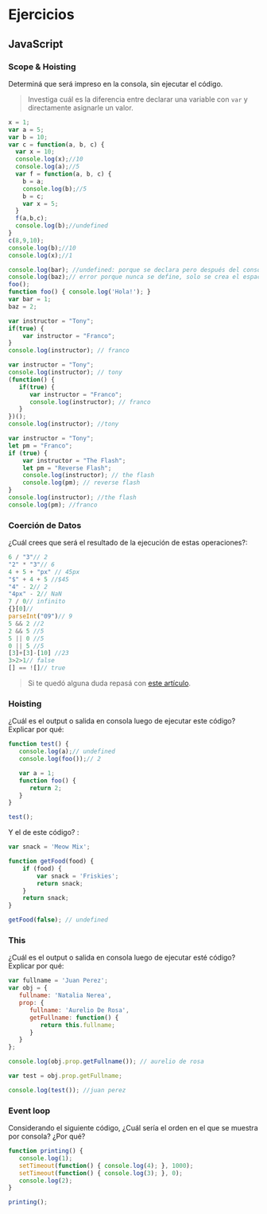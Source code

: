 
# Ejercicios

## JavaScript

### Scope & Hoisting

Determiná que será impreso en la consola, sin ejecutar el código.

> Investiga cuál es la diferencia entre declarar una variable con `var` y directamente asignarle un valor.

```javascript
x = 1;
var a = 5;
var b = 10;
var c = function(a, b, c) {
  var x = 10;
  console.log(x);//10
  console.log(a);//5
  var f = function(a, b, c) {
    b = a;
    console.log(b);//5
    b = c;
    var x = 5;
  }
  f(a,b,c);
  console.log(b);//undefined
}
c(8,9,10);
console.log(b);//10
console.log(x);//1
```

```javascript
console.log(bar); //undefined: porque se declara pero después del console log 
console.log(baz);// error porque nunca se define, solo se crea el espacio de memoria 
foo();
function foo() { console.log('Hola!'); }
var bar = 1;
baz = 2;
```

```javascript
var instructor = "Tony";
if(true) {
    var instructor = "Franco";
}
console.log(instructor); // franco
```

```javascript
var instructor = "Tony";
console.log(instructor); // tony
(function() {
   if(true) {
      var instructor = "Franco";
      console.log(instructor); // franco
   }
})();
console.log(instructor); //tony
```

```javascript
var instructor = "Tony";
let pm = "Franco";
if (true) {
    var instructor = "The Flash";
    let pm = "Reverse Flash";
    console.log(instructor); // the flash
    console.log(pm); // reverse flash 
}
console.log(instructor); //the flash 
console.log(pm); //franco 
```
### Coerción de Datos

¿Cuál crees que será el resultado de la ejecución de estas operaciones?:

```javascript
6 / "3"// 2
"2" * "3"// 6
4 + 5 + "px" // 45px
"$" + 4 + 5 //$45
"4" - 2// 2
"4px" - 2// NaN
7 / 0// infinito
{}[0]//
parseInt("09")// 9
5 && 2 //2
2 && 5 //5
5 || 0 //5
0 || 5 //5
[3]+[3]-[10] //23
3>2>1// false
[] == ![]// true
```

> Si te quedó alguna duda repasá con [este artículo](http://javascript.info/tutorial/object-conversion).


### Hoisting

¿Cuál es el output o salida en consola luego de ejecutar este código? Explicar por qué:

```javascript
function test() {
   console.log(a);// undefined
   console.log(foo());// 2

   var a = 1;
   function foo() {
      return 2;
   }
}

test();
```

Y el de este código? :

```javascript
var snack = 'Meow Mix';

function getFood(food) {
    if (food) {
        var snack = 'Friskies';
        return snack;
    }
    return snack;
}

getFood(false); // undefined
```


### This

¿Cuál es el output o salida en consola luego de ejecutar esté código? Explicar por qué:

```javascript
var fullname = 'Juan Perez';
var obj = {
   fullname: 'Natalia Nerea',
   prop: {
      fullname: 'Aurelio De Rosa',
      getFullname: function() {
         return this.fullname;
      }
   }
};

console.log(obj.prop.getFullname()); // aurelio de rosa 

var test = obj.prop.getFullname;

console.log(test()); //juan perez
```

### Event loop

Considerando el siguiente código, ¿Cuál sería el orden en el que se muestra por consola? ¿Por qué?

```javascript
function printing() {
   console.log(1);
   setTimeout(function() { console.log(4); }, 1000);
   setTimeout(function() { console.log(3); }, 0);
   console.log(2);
}

printing();
```
